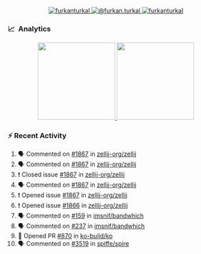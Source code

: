 <p align="center">
  <a href="https://linkedin.com/in/furkanturkal" target="blank">
    <img src="https://img.shields.io/badge/linkedin-%230077B5.svg?&style=for-the-badge&logo=linkedin&logoColor=white" alt="furkanturkal" />
  </a>
  <a href="https://medium.com/@furkan.turkal" target="blank">
    <img src="https://img.shields.io/badge/medium-%2312100E.svg?&style=for-the-badge&logo=medium&logoColor=white" alt="@furkan.turkal" />
  </a>
  <a href="https://twitter.com/furkanturkaI" target="blank">
    <img src="https://img.shields.io/badge/Twitter-1DA1F2?style=for-the-badge&logo=twitter&logoColor=white" alt="furkanturkaI" />
  </a>
</p>

### 📈 &nbsp;Analytics

<p align="center">
  <a href="https://coderstats.net/github/#Dentrax">
    <img height="180em" src="https://github-readme-stats-eight-theta.vercel.app/api?username=Dentrax&show_icons=true&theme=algolia&include_all_commits=true&count_private=true&line_height=26"/>
    <img height="180em" src="https://github-readme-stats-eight-theta.vercel.app/api/top-langs/?username=Dentrax&layout=compact&langs_count=8&theme=algolia&line_height=26"/>
  </a>
</p>

### :zap: Recent Activity

<!--START_SECTION:activity-->
1. 🗣 Commented on [#1867](https://github.com/zellij-org/zellij/issues/1867) in [zellij-org/zellij](https://github.com/zellij-org/zellij)
2. 🗣 Commented on [#1867](https://github.com/zellij-org/zellij/issues/1867) in [zellij-org/zellij](https://github.com/zellij-org/zellij)
3. ❗️ Closed issue [#1867](https://github.com/zellij-org/zellij/issues/1867) in [zellij-org/zellij](https://github.com/zellij-org/zellij)
4. 🗣 Commented on [#1867](https://github.com/zellij-org/zellij/issues/1867) in [zellij-org/zellij](https://github.com/zellij-org/zellij)
5. ❗️ Opened issue [#1867](https://github.com/zellij-org/zellij/issues/1867) in [zellij-org/zellij](https://github.com/zellij-org/zellij)
6. ❗️ Opened issue [#1866](https://github.com/zellij-org/zellij/issues/1866) in [zellij-org/zellij](https://github.com/zellij-org/zellij)
7. 🗣 Commented on [#159](https://github.com/imsnif/bandwhich/issues/159) in [imsnif/bandwhich](https://github.com/imsnif/bandwhich)
8. 🗣 Commented on [#237](https://github.com/imsnif/bandwhich/issues/237) in [imsnif/bandwhich](https://github.com/imsnif/bandwhich)
9. 💪 Opened PR [#870](https://github.com/ko-build/ko/pull/870) in [ko-build/ko](https://github.com/ko-build/ko)
10. 🗣 Commented on [#3519](https://github.com/spiffe/spire/issues/3519) in [spiffe/spire](https://github.com/spiffe/spire)
<!--END_SECTION:activity-->
